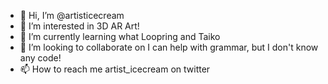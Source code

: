 - 👋 Hi, I’m @artisticecream
- 👀 I’m interested in 3D AR Art!
- 🌱 I’m currently learning what Loopring and Taiko 
- 💞️ I’m looking to collaborate on I can help with grammar, but I don't know any code! 
- 📫 How to reach me artist_icecream on twitter 

<!---
artisticecream/artisticecream is a ✨ special ✨ repository because its `README.md` (this file) appears on your GitHub profile.
You can click the Preview link to take a look at your changes.
--->
